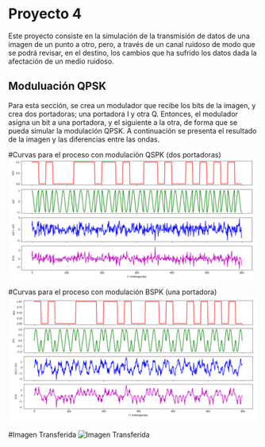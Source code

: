 # Proyecto 4
Este proyecto consiste en la simulación de la transmisión de datos de una imagen de un punto a otro, pero, a través de un canal ruidoso
de modo que se podrá revisar, en el destino, los cambios que ha sufrido los datos dada la afectación de un medio ruidoso.

## Moduluación QPSK
Para esta sección, se crea un modulador que recibe los bits de la imagen, y crea dos portadoras; una portadora I y otra Q. Entonces, el modulador
asigna un bit a una portadora, y el siguiente a la otra, de forma que se pueda simular la modulación QPSK. A continuación se presenta el resultado
de la imagen y las diferencias entre las ondas.

#Curvas para el proceso con modulación QSPK (dos portadoras)
![Curvas para el proceso con modulación QSPK (dos portadoras)](CurvasQSPK.png) 

#Curvas para el proceso con modulación BSPK (una portadora)
![Curvas para el proceso con modulación BSPK (una portadora)](CurvasBSPK.png) 

#Imagen Transferida
![Imagen Transferida](Imágenes.png) 



